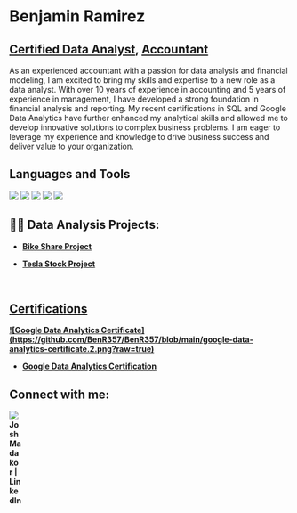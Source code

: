 # Benjamin Ramirez 
## <a href="https://www.credly.com/badges/048072d5-c66c-4b06-bb4f-0fc3101e484e/public_url">Certified Data Analyst</a>, <a href="https://www.linkedin.com/in/benjaminr357/">Accountant</a>

As an experienced accountant with a passion for data analysis and financial modeling, I am excited to bring my skills and expertise to a new role as a data analyst. With over 10 years of experience in accounting and 5 years of experience in management, I have developed a strong foundation in financial analysis and reporting. My recent certifications in SQL and Google Data Analytics have further enhanced my analytical skills and allowed me to develop innovative solutions to complex business problems. I am eager to leverage my experience and knowledge to drive business success and deliver value to your organization.
  
## Languages and Tools
<img src="https://user-images.githubusercontent.com/129348678/229298618-266d5e61-628b-4dcb-9ce3-55c32ccc4de7.png" width="40" /> <img src="https://cdn.jsdelivr.net/gh/devicons/devicon/icons/postgresql/postgresql-plain-wordmark.svg" width="40" /> <img src="https://user-images.githubusercontent.com/129348678/229298991-165d3d89-a068-47c1-a514-b9aba730866d.png" width="40" />  <img src="https://user-images.githubusercontent.com/129348678/229299160-19abaa8b-95cb-42e8-a1c1-3e9cffabfc43.png" width="150" />  <img src="https://user-images.githubusercontent.com/129348678/229299274-21dd42be-fc61-489f-b279-c24e92cc996c.png" width="40" />  
          

  
<h2>👨‍💻 Data Analysis Projects:</h2>

- <b><a href="https://github.com/BenR357/BikeShareProject">Bike Share Project 
  
- <b><a href="">Tesla Stock Project
<br/>
<h2>Certifications</h2>
![Google Data Analytics Certificate](https://github.com/BenR357/BenR357/blob/main/google-data-analytics-certificate.2.png?raw=true)

- <a href="https://www.credly.com/badges/048072d5-c66c-4b06-bb4f-0fc3101e484e/public_url">Google Data Analytics Certification</a>


<h2> Connect with me:</h2>

[<img align="left" alt="JoshMadakor | LinkedIn" width="22px" src="https://cdn.jsdelivr.net/npm/simple-icons@v3/icons/linkedin.svg" />][linkedin]


[linkedin]: https://www.linkedin.com/in/benjaminr357/

<!--

Here are some ideas to get you started:

- 🔭 I’m currently working on ...
- 🌱 I’m currently learning ...
- 👯 I’m looking to collaborate on ...
- 🤔 I’m looking for help with ...
- 💬 Ask me about ...
- 📫 How to reach me: ...
- ⚡ Fun fact: ...
-->

